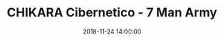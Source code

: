 ---
title: "CHIKARA Cibernetico - 7 Man Army"

date: 2018-11-24 14:00:00
location: Wrestle Factory, Philadelphia, PA
cagematch: https://www.cagematch.net/?id=1&nr=188416
---